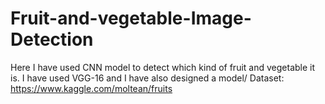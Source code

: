 # Fruit-and-vegetable-Image-Detection

Here I have used CNN model to detect which kind of fruit and vegetable it is. I have used VGG-16 and I have also designed a model/
Dataset: https://www.kaggle.com/moltean/fruits
